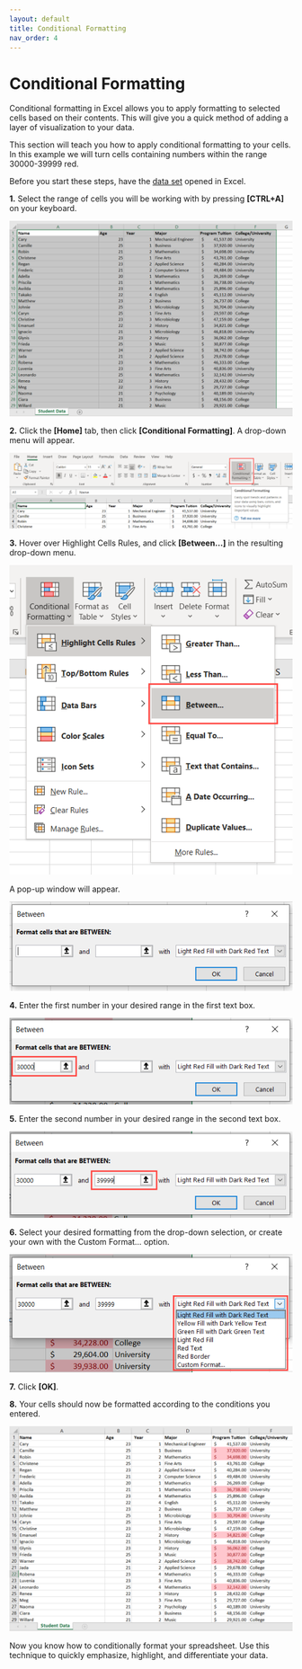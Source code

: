 ```yaml
---
layout: default
title: Conditional Formatting
nav_order: 4
---
```

# Conditional Formatting

Conditional formatting in Excel allows you to apply formatting to selected cells based on their contents. This will give you a quick method of adding a layer of visualization to your data.

This section will teach you how to apply conditional formatting to your cells.
In this example we will turn cells containing numbers within the range 30000-39999 red.

Before you start these steps, have the [data set](https://drive.google.com/drive/folders/1MX3XusQiBKHx3X8Kf6P3lRY2Q1pZcjB9?usp=sharing) opened in Excel.

**1.** Select the range of cells you will be working with by pressing **[CTRL+A]** on your keyboard.

![Example-Cells](https://github.com/nickluong-dev/Excel-Instruction-Guide/blob/gh-pages/assets/images/conditional-formatting-2.png?raw=true "Example cells")


**2.** Click the **[Home]** tab, then click **[Conditional Formatting]**. A drop-down menu will appear.

![Conditional-Formatting](https://github.com/nickluong-dev/Excel-Instruction-Guide/blob/gh-pages/assets/images/conditional-formatting-1.PNG?raw=true "Conditional formatting button")

**3.** Hover over Highlight Cells Rules, and click **[Between…]** in the resulting drop-down menu.


![Between](https://github.com/nickluong-dev/Excel-Instruction-Guide/blob/gh-pages/assets/images/conditional-formatting-3.PNG?raw=true "Between button")

A pop-up window will appear.

![format-popup](https://github.com/nickluong-dev/Excel-Instruction-Guide/blob/gh-pages/assets/images/conditional-formatting-4.png?raw=true "Conditional formatting subsettings window")

**4.** Enter the first number in your desired range in the first text box.

![First-range](https://github.com/nickluong-dev/Excel-Instruction-Guide/blob/gh-pages/assets/images/conditional-formatting-5.png?raw=true "First text box")

**5.** Enter the second number in your desired range in the second text box.

![Second-Range](https://github.com/nickluong-dev/Excel-Instruction-Guide/blob/gh-pages/assets/images/conditional-formatting-6.png?raw=true "Second text box")

**6.** Select your desired formatting from the drop-down selection, or create your own with the Custom Format… option.

![format](https://github.com/nickluong-dev/Excel-Instruction-Guide/blob/gh-pages/assets/images/conditional-formatting-7.png?raw=true "Format selection")

**7.** Click **[OK]**.

**8.** Your cells should now be formatted according to the conditions you entered.

![completed-example](https://github.com/nickluong-dev/Excel-Instruction-Guide/blob/gh-pages/assets/images/conditional-formatting-8.png?raw=true "Example that is conditionally formatted")

Now you know how to conditionally format your spreadsheet. Use this technique to quickly emphasize, highlight, and differentiate your data.
